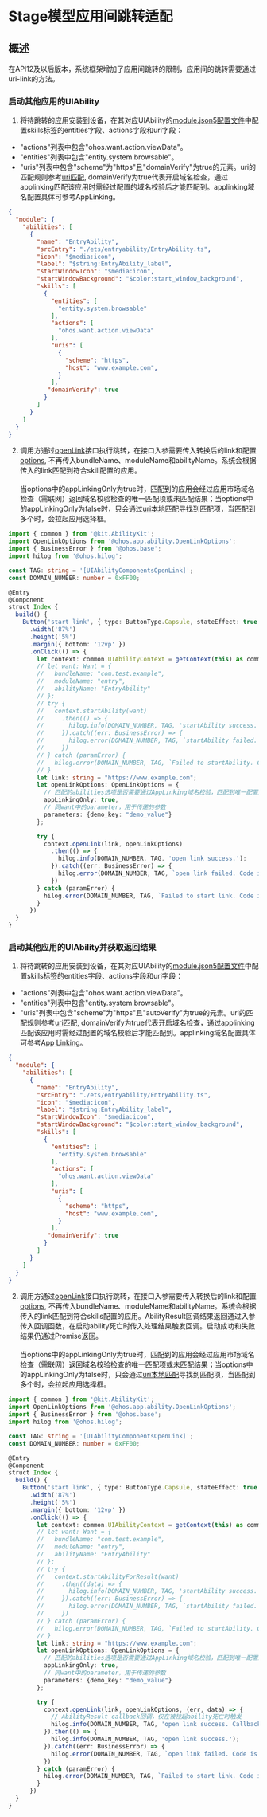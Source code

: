 # Stage模型应用间跳转适配


## 概述

在API12及以后版本，系统框架增加了应用间跳转的限制，应用间的跳转需要通过uri-link的方法。

### 启动其他应用的UIAbility

1. 将待跳转的应用安装到设备，在其对应UIAbility的[module.json5配置文件](../quick-start/module-configuration-file.md)中配置skills标签的entities字段、actions字段和uri字段：
- "actions"列表中包含"ohos.want.action.viewData"。
- "entities"列表中包含"entity.system.browsable"。
- "uris"列表中包含"scheme"为"https"且"domainVerify"为true的元素。uri的匹配规则参考[uri匹配](explicit-implicit-want-mappings.md#uri匹配规则), domainVerify为true代表开启域名检查，通过applinking匹配该应用时需经过配置的域名校验后才能匹配到。applinking域名配置具体可参考AppLinking。

```json
{
  "module": {
    "abilities": [
      {
        "name": "EntryAbility",
        "srcEntry": "./ets/entryability/EntryAbility.ts",
        "icon": "$media:icon",
        "label": "$string:EntryAbility_label",
        "startWindowIcon": "$media:icon",
        "startWindowBackground": "$color:start_window_background",
        "skills": [
          {
            "entities": [
              "entity.system.browsable"
            ],
            "actions": [
              "ohos.want.action.viewData"
            ],
            "uris": [
              {
                "scheme": "https",
                "host": "www.example.com",
              }
            ],
           "domainVerify": true
          }
        ]
      }
    ]
  }
}
```

2. 调用方通过[openLink](../reference/apis-ability-kit/js-apis-inner-application-uiAbilityContext.md#uiabilitycontextopenlink12)接口执行跳转，在接口入参需要传入转换后的link和配置[options](../reference/apis-ability-kit/js-apis-app-ability-openLinkOptions.md), 不再传入bundleName、moduleName和abilityName。系统会根据传入的link匹配到符合skill配置的应用。<br>
<br>当options中的appLinkingOnly为true时，匹配到的应用会经过应用市场域名检查（需联网）返回域名校验检查的唯一匹配项或未匹配结果；当options中的appLinkingOnly为false时，只会通过[uri本地匹配](explicit-implicit-want-mappings.md#uri匹配规则)寻找到匹配项，当匹配到多个时，会拉起应用选择框。

```ts
import { common } from '@kit.AbilityKit';
import OpenLinkOptions from '@ohos.app.ability.OpenLinkOptions';
import { BusinessError } from '@ohos.base';
import hilog from '@ohos.hilog';

const TAG: string = '[UIAbilityComponentsOpenLink]';
const DOMAIN_NUMBER: number = 0xFF00;

@Entry
@Component
struct Index {
  build() {
    Button('start link', { type: ButtonType.Capsule, stateEffect: true })
      .width('87%')
      .height('5%')
      .margin({ bottom: '12vp' })
      .onClick(() => {
        let context: common.UIAbilityContext = getContext(this) as common.UIAbilityContext;
        // let want: Want = {
        //   bundleName: "com.test.example",
        //   moduleName: "entry",
        //   abilityName: "EntryAbility"
        // };
        // try {
        //   context.startAbility(want)
        //     .then(() => {
        //       hilog.info(DOMAIN_NUMBER, TAG, 'startAbility success.');
        //     }).catch((err: BusinessError) => {
        //       hilog.error(DOMAIN_NUMBER, TAG, `startAbility failed. Code is ${err.code}, message is ${err.message}`);
        //     })
        // } catch (paramError) {
        //   hilog.error(DOMAIN_NUMBER, TAG, `Failed to startAbility. Code is ${paramError.code}, message is ${paramError.message}`);
        // }
        let link: string = "https://www.example.com";
        let openLinkOptions: OpenLinkOptions = {
          // 匹配的abilities选项是否需要通过AppLinking域名校验，匹配到唯一配置过的应用ability
          appLinkingOnly: true,
          // 同want中的parameter，用于传递的参数
          parameters: {demo_key: "demo_value"}
        };

        try {
          context.openLink(link, openLinkOptions)
            .then(() => {
              hilog.info(DOMAIN_NUMBER, TAG, 'open link success.');
            }).catch((err: BusinessError) => {
              hilog.error(DOMAIN_NUMBER, TAG, `open link failed. Code is ${err.code}, message is ${err.message}`);
            })
        } catch (paramError) {
          hilog.error(DOMAIN_NUMBER, TAG, `Failed to start link. Code is ${paramError.code}, message is ${paramError.message}`);
        }
      })
  }
}
```

### 启动其他应用的UIAbility并获取返回结果

1. 将待跳转的应用安装到设备，在其对应UIAbility的[module.json5配置文件](../quick-start/module-configuration-file.md)中配置skills标签的entities字段、actions字段和uri字段：
- "actions"列表中包含"ohos.want.action.viewData"。
- "entities"列表中包含"entity.system.browsable"。
- "uris"列表中包含"scheme"为"https"且"autoVerify"为true的元素。uri的匹配规则参考[uri匹配](explicit-implicit-want-mappings.md#uri匹配规则), domainVerify为true代表开启域名检查，通过applinking匹配该应用时需经过配置的域名校验后才能匹配到。applinking域名配置具体可参考[App Linking](app-linking-startup.md)。

```json
{
  "module": {
    "abilities": [
      {
        "name": "EntryAbility",
        "srcEntry": "./ets/entryability/EntryAbility.ts",
        "icon": "$media:icon",
        "label": "$string:EntryAbility_label",
        "startWindowIcon": "$media:icon",
        "startWindowBackground": "$color:start_window_background",
        "skills": [
          {
            "entities": [
              "entity.system.browsable"
            ],
            "actions": [
              "ohos.want.action.viewData"
            ],
            "uris": [
              {
                "scheme": "https",
                "host": "www.example.com",
              }
            ],
           "domainVerify": true
          }
        ]
      }
    ]
  }
}
```

2. 调用方通过[openLink](../reference/apis-ability-kit/js-apis-inner-application-uiAbilityContext.md#uiabilitycontextopenlink12)接口执行跳转，在接口入参需要传入转换后的link和配置[options](../reference/apis-ability-kit/js-apis-app-ability-openLinkOptions.md), 不再传入bundleName、moduleName和abilityName。系统会根据传入的link匹配到符合skills配置的应用。AbilityResult回调结果返回通过入参传入回调函数，在启动ability死亡时传入处理结果触发回调。启动成功和失败结果仍通过Promise返回。<br><br>当options中的appLinkingOnly为true时，匹配到的应用会经过应用市场域名检查（需联网）返回域名校验检查的唯一匹配项或未匹配结果；当options中的appLinkingOnly为false时，只会通过[uri本地匹配](explicit-implicit-want-mappings.md#uri匹配规则)寻找到匹配项，当匹配到多个时，会拉起应用选择框。

```ts
import { common } from '@kit.AbilityKit';
import OpenLinkOptions from '@ohos.app.ability.OpenLinkOptions';
import { BusinessError } from '@ohos.base';
import hilog from '@ohos.hilog';

const TAG: string = '[UIAbilityComponentsOpenLink]';
const DOMAIN_NUMBER: number = 0xFF00;

@Entry
@Component
struct Index {
  build() {
    Button('start link', { type: ButtonType.Capsule, stateEffect: true })
      .width('87%')
      .height('5%')
      .margin({ bottom: '12vp' })
      .onClick(() => {
        let context: common.UIAbilityContext = getContext(this) as common.UIAbilityContext;
        // let want: Want = {
        //   bundleName: "com.test.example",
        //   moduleName: "entry",
        //   abilityName: "EntryAbility"
        // };
        // try {
        //   context.startAbilityForResult(want)
        //     .then((data) => {
        //       hilog.info(DOMAIN_NUMBER, TAG, 'startAbility success. data:' + JSON.stringify(data));
        //     }).catch((err: BusinessError) => {
        //       hilog.error(DOMAIN_NUMBER, TAG, `startAbility failed. Code is ${err.code}, message is ${err.message}`);
        //     })
        // } catch (paramError) {
        //   hilog.error(DOMAIN_NUMBER, TAG, `Failed to startAbility. Code is ${paramError.code}, message is ${paramError.message}`);
        // }
        let link: string = "https://www.example.com";
        let openLinkOptions: OpenLinkOptions = {
          // 匹配的abilities选项是否需要通过AppLinking域名校验，匹配到唯一配置过的应用ability
          appLinkingOnly: true,
          // 同want中的parameter，用于传递的参数
          parameters: {demo_key: "demo_value"}
        };

        try {
          context.openLink(link, openLinkOptions, (err, data) => {
            // AbilityResult callback回调，仅在被拉起ability死亡时触发
            hilog.info(DOMAIN_NUMBER, TAG, 'open link success. Callback result:' + JSON.stringify(data));
          }).then(() => {
            hilog.info(DOMAIN_NUMBER, TAG, 'open link success.');
          }).catch((err: BusinessError) => {
            hilog.error(DOMAIN_NUMBER, TAG, `open link failed. Code is ${err.code}, message is ${err.message}`);
          })
        } catch (paramError) {
          hilog.error(DOMAIN_NUMBER, TAG, `Failed to start link. Code is ${paramError.code}, message is ${paramError.message}`);
        }
      })
  }
}
```